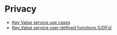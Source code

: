 # Privacy 

* [Key Value service use cases](key_value_service_use_cases_22Jun2024.md) 
* [Key_Value service user-defined functions (UDFs)](key_value_service_user_defined_functions_23Jun2024)

